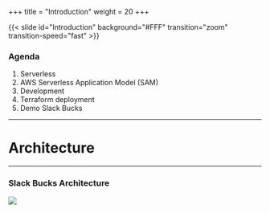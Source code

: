 +++
title = "Introduction"
weight = 20
+++

{{< slide id="Introduction" background="#FFF" transition="zoom" transition-speed="fast" >}}

### Agenda

1. Serverless
2. AWS Serverless Application Model (SAM)
3. Development
4. Terraform deployment
5. Demo Slack Bucks 

---

# Architecture

---

### Slack Bucks Architecture

![](//dfw-hashi/images/arch.png)
